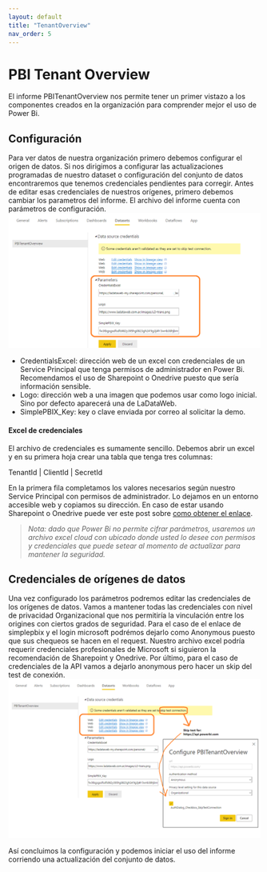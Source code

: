 ```yaml
---
layout: default
title: "TenantOverview"
nav_order: 5
---
```


# PBI Tenant Overview

El informe PBITenantOverview nos permite tener un primer vistazo a los componentes creados en la organización para comprender mejor el uso de Power Bi.

## Configuración

Para ver datos de nuestra organización primero debemos configurar el origen de datos. Si nos dirigimos a configurar las actualizaciones programadas de nuestro dataset o configuración del conjunto de datos encontraremos que tenemos credenciales pendientes para corregir.
Antes de editar esas credenciales de nuestros orígenes, primero debemos cambiar los parametros del informe.
El archivo del informe cuenta con parámetros de configuración.
![parametros](Media/PBI%20Tenant%20overview/config1.png)
- CredentialsExcel: dirección web de un excel con credenciales de un Service Principal que tenga permisos de administrador en Power Bi. Recomendamos el uso de Sharepoint o Onedrive puesto que sería información sensible.
- Logo: dirección web a una imagen que podemos usar como logo inicial. Sino por defecto aparecerá una de LaDataWeb.
- SimplePBIX_Key: key o clave enviada por correo al solicitar la demo.

#### Excel de credenciales

El archivo de credenciales es sumamente sencillo. Debemos abrir un excel y en su primera hoja crear una tabla que tenga tres columnas: 

TenantId | ClientId | SecretId

En la primera fila completamos los valores necesarios según nuestro Service Principal con permisos de administrador. Lo dejamos en un entorno accesible web y copiamos su dirección. En caso de estar usando Sharepoint o Onedrive puede ver este post sobre <a href="https://blog.ladataweb.com.ar/post/185337134590/alternativa-para-conectar-power-bi-a-onedrive">como obtener el enlace</a>.

>*Nota: dado que Power Bi no permite cifrar parámetros, usaremos un archivo excel cloud con ubicado donde usted lo desee con permisos y credenciales que puede setear al momento de actualizar para mantener la seguridad.*

## Credenciales de orígenes de datos

Una vez configurado los parámetros podremos editar las credenciales de los orígenes de datos. Vamos a mantener todas las credenciales con nivel de privacidad Organizacional que nos permitiría la vinculación entre los origines con ciertos grados de seguridad. Para el caso de el enlace de simplepbix y el login microsoft podrémos dejarlo como Anonymous puesto que sus chequeos se hacen en el request. Nuestro archivo excel podría requerir credenciales profesionales de Microsoft si siguieron la recomendación de Sharepoint y Onedrive. Por último, para el caso de credenciales de la API vamos a dejarlo anonymous pero hacer un skip del test de conexión.
![credenciales](Media/PBI%20Tenant%20overview/config2.png)

Así concluimos la configuración y podemos iniciar el uso del informe corriendo una actualización del conjunto de datos.